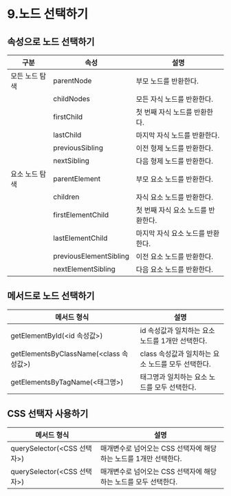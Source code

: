 # 9.노드 선택하기

## 속성으로 노드 선택하기

| 구분 | 속성 | 설명 |
| --- | --- | --- |
| 모든 노드 탐색 | parentNode | 부모 노드를 반환한다. |
|  | childNodes | 모든 자식 노드를 반환한다. |
|  | firstChild | 첫 번째 자식 노드를 반환한다. |
|  | lastChild | 마지막 자식 노드를 반환한다. |
|  | previousSibling | 이전 형제 노드를 반환한다. |
|  | nextSibling | 다음 형제 노드를 반환한다. |
| 요소 노드 탐색 | parentElement | 부모 요소 노드를 반환한다. |
|  | children | 자식 요소 노드를 반환한다. |
|  | firstElementChild | 첫 번째 자식 요소 노드를 반환한다. |
|  | lastElementChild | 마지막 자식 요소 노드를 반환한다. |
|  | previousElementSibling | 이전 요소 노드를 반환한다. |
|  | nextElementSibling | 다음 요소 노드를 반환한다. |

## 메서드로 노드 선택하기

| 메서드 형식 | 설명 |
| --- | --- |
| getElementById(<id 속성값>) | id 속성값과 일치하는 요소 노드를 1개만 선택한다. |
| getElementsByClassName(<class 속성값>) | class 속성값과 일치하는 요소 노드를 모두 선택한다. |
| getElementsByTagName(<태그명>) | 태그명과 일치하는 요소 노드를 모두 선택한다. |

## CSS 선택자 사용하기

| 메서드 형식 | 설명 |
| --- | --- |
| querySelector(<CSS 선택자>) | 매개변수로 넘어오는 CSS 선택자에 해당하는 노드를 1개만 선택한다. |
| querySelector(<CSS 선택자>) | 매개변수로 넘어오는 CSS 선택자에 해당하는 노드를 모두 선택한다. |
